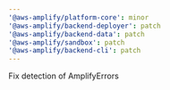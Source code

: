 ```yaml
---
'@aws-amplify/platform-core': minor
'@aws-amplify/backend-deployer': patch
'@aws-amplify/backend-data': patch
'@aws-amplify/sandbox': patch
'@aws-amplify/backend-cli': patch
---
```


Fix detection of AmplifyErrors
